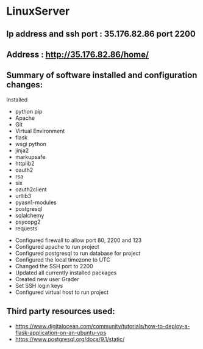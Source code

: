 # LinuxServer

## Ip address and ssh port : 35.176.82.86 port 2200

## Address : http://35.176.82.86/home/

## Summary of software installed and configuration changes:

Installed
+ python pip
+ Apache
+ Git
+ Virtual Environment
+ flask
+ wsgi python
+ jinja2
+ markupsafe
+ httplib2
+ oauth2
+ rsa
+ six
+ oauth2client
+ urllib3
+ pyasn1-modules
+ postgresql
+ sqlalchemy
+ psycopg2
+ requests


- Configured firewall to allow port 80, 2200 and 123
- Configured apache to run project
- Configured postgresql to run database for project
- Configured the local timezone to UTC
- Changed the SSH port to 2200
- Updated all currently installed packages
- Created new user Grader
- Set SSH login keys
- Configured virtual host to run project

## Third party resources used:
+ https://www.digitalocean.com/community/tutorials/how-to-deploy-a-flask-application-on-an-ubuntu-vps
+ https://www.postgresql.org/docs/9.1/static/
